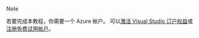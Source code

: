 
> [!NOTE]
> 若要完成本教程，你需要一个 Azure 帐户。 可以<a href="/pricing/member-offers/msdn-benefits-details/" target="_blank">激活 Visual Studio 订户权益</a>或<a href="/pricing/free-trial/" target="_blank">注册免费试用帐户</a>。
> 
> 



<!--HONumber=Nov16_HO2-->


